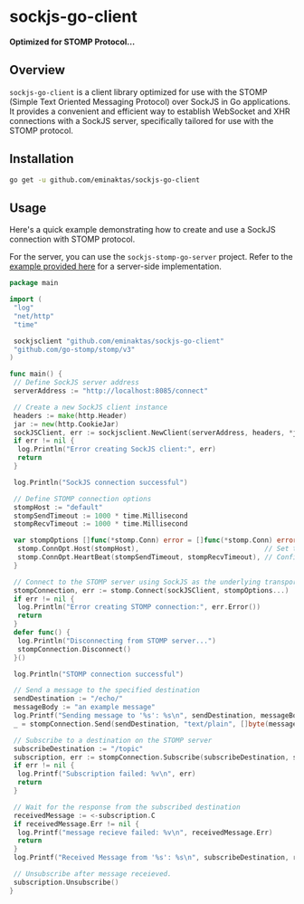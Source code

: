 # sockjs-go-client

**Optimized for STOMP Protocol...**

## Overview

`sockjs-go-client` is a client library optimized for use with the STOMP (Simple Text Oriented Messaging Protocol) over SockJS in Go applications. It provides a convenient and efficient way to establish WebSocket and XHR connections with a SockJS server, specifically tailored for use with the STOMP protocol.

## Installation

```bash
go get -u github.com/eminaktas/sockjs-go-client
```

## Usage

Here's a quick example demonstrating how to create and use a SockJS connection with STOMP protocol.

For the server, you can use the `sockjs-stomp-go-server` project. Refer to the [example provided here](https://github.com/eminaktas/sockjs-stomp-go-server/blob/main/example/main.go) for a server-side implementation.

```go
package main

import (
 "log"
 "net/http"
 "time"

 sockjsclient "github.com/eminaktas/sockjs-go-client"
 "github.com/go-stomp/stomp/v3"
)

func main() {
 // Define SockJS server address
 serverAddress := "http://localhost:8085/connect"

 // Create a new SockJS client instance
 headers := make(http.Header)
 jar := new(http.CookieJar)
 sockJSClient, err := sockjsclient.NewClient(serverAddress, headers, *jar)
 if err != nil {
  log.Println("Error creating SockJS client:", err)
  return
 }

 log.Println("SockJS connection successful")

 // Define STOMP connection options
 stompHost := "default"
 stompSendTimeout := 1000 * time.Millisecond
 stompRecvTimeout := 1000 * time.Millisecond

 var stompOptions []func(*stomp.Conn) error = []func(*stomp.Conn) error{
  stomp.ConnOpt.Host(stompHost),                               // Set the host for the STOMP connection
  stomp.ConnOpt.HeartBeat(stompSendTimeout, stompRecvTimeout), // Configure heartbeats
 }

 // Connect to the STOMP server using SockJS as the underlying transport
 stompConnection, err := stomp.Connect(sockJSClient, stompOptions...)
 if err != nil {
  log.Println("Error creating STOMP connection:", err.Error())
  return
 }
 defer func() {
  log.Println("Disconnecting from STOMP server...")
  stompConnection.Disconnect()
 }()

 log.Println("STOMP connection successful")

 // Send a message to the specified destination
 sendDestination := "/echo/"
 messageBody := "an example message"
 log.Printf("Sending message to '%s': %s\n", sendDestination, messageBody)
 _ = stompConnection.Send(sendDestination, "text/plain", []byte(messageBody))

 // Subscribe to a destination on the STOMP server
 subscribeDestination := "/topic"
 subscription, err := stompConnection.Subscribe(subscribeDestination, stomp.AckAuto)
 if err != nil {
  log.Printf("Subscription failed: %v\n", err)
  return
 }

 // Wait for the response from the subscribed destination
 receivedMessage := <-subscription.C
 if receivedMessage.Err != nil {
  log.Printf("message recieve failed: %v\n", receivedMessage.Err)
  return
 }
 log.Printf("Received Message from '%s': %s\n", subscribeDestination, receivedMessage.Body)

 // Unsubscribe after message receieved.
 subscription.Unsubscribe()
}
```
